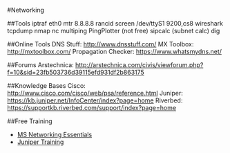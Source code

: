 #Networking

##Tools
iptraf eth0
mtr 8.8.8.8
rancid
screen /dev/ttyS1 9200,cs8
wireshark
tcpdump
nmap
nc
multiping
PingPlotter (not free)
sipcalc (subnet calc)
dig

##Online Tools
DNS Stuff: http://www.dnsstuff.com/
MX Toolbox: http://mxtoolbox.com/
Propagation Checker: https://www.whatsmydns.net/

##Forums
Arstechnica: http://arstechnica.com/civis/viewforum.php?f=10&sid=23fb503736d39115efd931df2b863175

##Knowledge Bases
Cisco: http://www.cisco.com/cisco/web/psa/reference.html
Juniper: https://kb.juniper.net/InfoCenter/index?page=home
Riverbed: https://supportkb.riverbed.com/support/index?page=home

##Free Training
- [MS Networking Essentials](https://www.microsoftvirtualacademy.com/en-us/training-courses/networking-fundamentals-8249?l=zcmNgKKy_1704984382)
- [Juniper Training](https://learningportal.juniper.net/juniper/user_courses.aspx)
